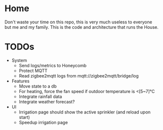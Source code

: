 # Home
Don't waste your time on this repo, this is very much useless to everyone but me and my family. This is the code and architecture that runs the House.

# TODOs
* System
  * Send logs/metrics to Honeycomb
  * Protect MQTT
  * Read zigbee2mqtt logs from mqtt://zigbee2mqtt/bridge/log
* Features
  * Move state to a db
  * For heating, force the fan speed if outdoor temperature is <[5~7]°C
  * Integrate rainfall data
  * Integrate weather forecast?
* UI
  * Irrigation page should show the active sprinkler (and reload upon start)
  * Speedup irrigation page
